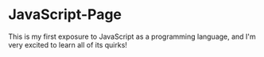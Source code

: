 # JavaScript-Page

This is my first exposure to JavaScript as a programming language, and I'm very excited to learn all of its quirks!
